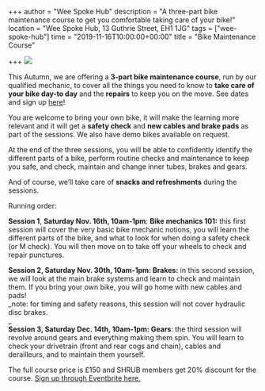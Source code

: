 +++
author = "Wee Spoke Hub"
description = "A three-part bike maintenance course to get you comfortable taking care of your bike!"
location = "Wee Spoke Hub, 13 Guthrie Street, EH1 1JG"
tags = ["wee-spoke-hub"]
time = "2019-11-16T10:00:00+00:00"
title = "Bike Maintenance Course"

+++
![](https://res.cloudinary.com/shrub-co-op/image/upload/v1571661042/shrubcoop.org/media/Wee_Spoke_Hub_-2019_paid_workshops-_FB_event_banner_nmokld.png)  

This Autumn, we are offering a **3-part bike maintenance course**, run by our qualified mechanic, to cover all the things you need to know to **take care of your bike day-to day** and the **repairs** to keep you on the move. See dates and sign up [here](https://www.eventbrite.co.uk/e/bike-maintenance-classes-tickets-76790615799 "here")!

You are welcome to bring your own bike, it will make the learning more relevant and it will get a **safety check** and **new cables and brake pads** as part of the sessions. We also have demo bikes available on request.  
  
At the end of the three sessions, you will be able to confidently identify the different parts of a bike, perform routine checks and maintenance to keep you safe, and check, maintain and change inner tubes, brakes and gears.  
  
And of course, we’ll take care of **snacks and refreshments** during the sessions.

Running order:  
  
**Session 1**, **Saturday Nov. 16th, 10am-1pm**: **Bike mechanics 101:** this first session will cover the very basic bike mechanic notions, you will learn the different parts of the bike, and what to look for when doing a safety check (or M check). You will then move on to take off your wheels to check and repair punctures.   
  
**Session 2, Saturday Nov. 30th, 10am-1pm: Brakes:** in this second session, we will look at the main brake systems and learn to check and maintain them. If you bring your own bike, you will go home with new cables and pads!  
_note: for timing and safety reasons, this session will not cover hydraulic disc brakes.  
_  
**Session 3, Saturday Dec. 14th, 10am-1pm: Gears**: the third session will revolve around gears and everything making them spin. You will learn to check your drivetrain (front and rear cogs and chain), cables and derailleurs, and to maintain them yourself.  
  
The full course price is £150 and SHRUB members get 20% discount for the course. [Sign up through Eventbrite here.]()